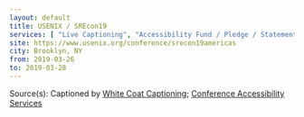 ```yaml
---
layout: default
title: USENIX / SREcon19 
services: [ "Live Captioning", "Accessibility Fund / Pledge / Statement", "Nursing / Pumping Room", "Childcare", ]
site: https://www.usenix.org/conference/srecon19americas
city: Brooklyn, NY
from: 2019-03-26
to: 2019-03-28
---
```


Source(s): Captioned by [White Coat Captioning](http://www.whitecoatcaptioning.com/); [Conference Accessibility Services](https://www.usenix.org/conferences/accessibility-services)